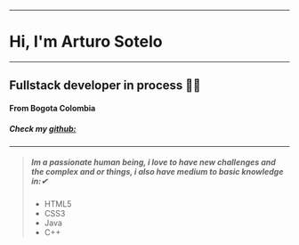 --------------------
# Hi, I'm Arturo Sotelo
--------------------------
## **Fullstack developer** in process 🐱‍👤
#### From **Bogota Colombia**
##### Check my [ github: ](https://github.com/Artbaddon/PraticeBaphy)
------------------------------
> ##### Im a passionate human being, i love to have new challenges and the complex and or things, i also have medium to basic knowledge in:✔
>
> - HTML5
> - CSS3
> - Java 
> - C++

